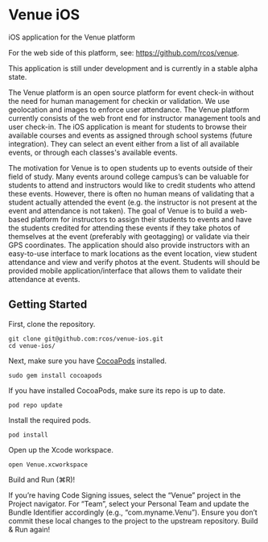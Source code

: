 # Venue iOS
iOS application for the Venue platform

For the web side of this platform, see: https://github.com/rcos/venue.

This application is still under development and is currently in a stable alpha state.

The Venue platform is an open source platform for event check-in without the need for human management for checkin or validation.  We use geolocation and images to enforce user attendance.  The Venue platform currently consists of the web front end for instructor management tools and user check-in.  The iOS application is meant for students to browse their available courses and events as assigned through school systems (future integration).  They can select an event either from a list of all available events, or through each classes's available events.

The motivation for Venue is to open students up to events outside of their field of study.  Many events around college campus’s can be valuable for students to attend and instructors would like to credit students who attend these events. However, there is often no human means of validating that a student actually attended the event (e.g. the instructor is not present at the event and attendance is not taken). The goal of Venue is to build a web-based platform for instructors to assign their students to events and have the students credited for attending these events if they take photos of themselves at the event (preferably with geotagging) or validate via their GPS coordinates. The application should also provide instructors with an easy-to-use interface to mark locations as the event location, view student attendance and view and verify photos at the event. Students will should be provided mobile application/interface that allows them to validate their attendance at events.


## Getting Started

First, clone the repository.

```
git clone git@github.com:rcos/venue-ios.git
cd venue-ios/
```

Next, make sure you have [CocoaPods](https://cocoapods.org) installed.

```
sudo gem install cocoapods
```

If you have installed CocoaPods, make sure its repo is up to date.

```
pod repo update
```

Install the required pods.

```
pod install
```

Open up the Xcode workspace.

```
open Venue.xcworkspace
```

Build and Run (⌘R)!

If you’re having Code Signing issues, select the “Venue” project in the Project navigator.
For “Team”, select your Personal Team and update the Bundle Identifier accordingly (e.g., “com.myname.Venu”).
Ensure you don’t commit these local changes to the project to the upstream repository.
Build & Run again!

